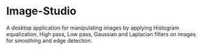 # Image-Studio
A desktop application for manipulating images by applying Histogram equalization, High pass, Low pass, Gaussian and Laplacian filters on images for smoothing and edge detection.
